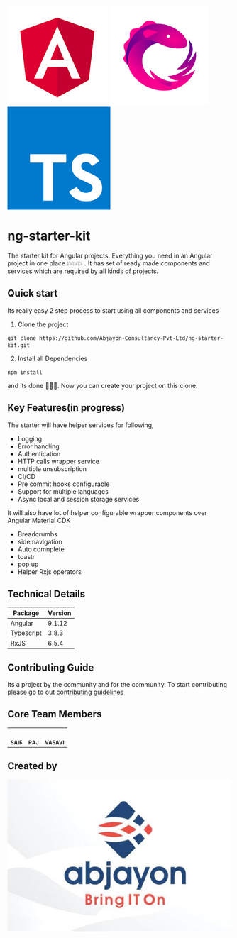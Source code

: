 ![angular-logo](https://github.com/Abjayon-Consultancy-Pvt-Ltd/ng-starter-kit/blob/master/src/assets/angular-logo.png) ![rxjs-logo](https://github.com/Abjayon-Consultancy-Pvt-Ltd/ng-starter-kit/blob/master/src/assets/rxjs-logo.png) ![ts-logo](https://github.com/Abjayon-Consultancy-Pvt-Ltd/ng-starter-kit/blob/master/src/assets/ts-logo.png)

# ng-starter-kit
The starter kit for Angular projects. Everything you need in an Angular project in one place :boom::boom::boom: . It has  set of ready made components and services which are required by all kinds of projects.

## Quick start

Its really easy 2 step process to start using all components and services

1. Clone the project

```
git clone https://github.com/Abjayon-Consultancy-Pvt-Ltd/ng-starter-kit.git
```

2. Install all Dependencies

```
npm install
```

and its done :confetti_ball::confetti_ball::confetti_ball:. Now you can create your project on this clone.

## Key Features(in progress)

The starter will have helper services for following,

* Logging
* Error handling
* Authentication
* HTTP calls wrapper service
* multiple unsubscription
* CI/CD
* Pre commit hooks configurable
* Support for multiple languages
* Async local and session storage services

It will also have lot of helper configurable wrapper components  over Angular Material CDK

* Breadcrumbs
* side navigation
* Auto comnplete
* toastr
* pop up
* Helper Rxjs operators

## Technical Details

Package | Version
------- | -------------
Angular | 9.1.12
Typescript | 3.8.3
RxJS | 6.5.4

## Contributing Guide

Its a project by the community and for the community. To start contributing please go to out [contributing guidelines](./CONTRIBUTING.md)

## Core Team Members

<table>
  <tr>
    <td align="center"><a href="https://github.com/sksaifuddin">
      <img src="https://avatars2.githubusercontent.com/u/31506305?s=400&u=165e90bdcd76bc6337c905febc0c5c3d83afb7db&v=4" width="100px;" alt=""/>
      <br /><sub><b>SAIF</b></sub></a>
    </td>
     <td align="center"><a href="https://github.com/singhrajkr">
      <img src="https://avatars1.githubusercontent.com/u/9405134?s=400&u=20920812bcbc74c595330532b130b26c42378c99&v=4" width="100px;" alt=""/>
      <br /><sub><b>RAJ</b></sub></a>
    </td>
    <td align="center"><a href="https://github.com/vasavi-ayyalasomayajula">
      <img src="https://avatars2.githubusercontent.com/u/69186283?s=400&v=4" width="100px;" alt=""/>
      <br /><sub><b>VASAVI</b></sub></a>
    </td>
  </tr>
</table>

## Created by

![abjayon](https://github.com/Abjayon-Consultancy-Pvt-Ltd/oss-readme-documentation-guide/blob/master/assets/abjayon1.jpg)
